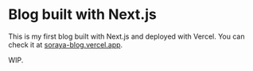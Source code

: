 # Blog built with Next.js

This is my first blog built with Next.js and deployed with Vercel. You can check it at <a href="soraya-blog.vercel.app">soraya-blog.vercel.app</a>.

WIP.
